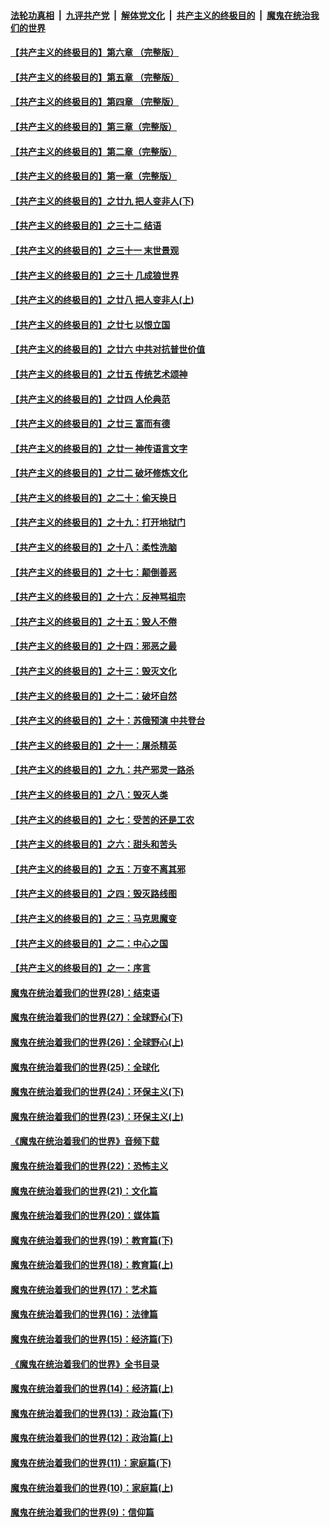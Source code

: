 

####  [法轮功真相](../../../../basic/blob/master/README.md?t=06100606) &nbsp;|&nbsp; [九评共产党](../../../../9ping.md/blob/master/README.md?t=06100606) &nbsp;|&nbsp; [解体党文化](../../../../jtdwh.md/blob/master/README.md?t=06100606)  &nbsp;|&nbsp; [共产主义的终极目的](../../../../gczydzjmd.md/blob/master/README.md?t=06100606) &nbsp;|&nbsp; [魔鬼在统治我们的世界](../../../../mgztzwmdsj.md/blob/master/README.md?t=06100606) 

#### [【共产主义的终极目的】第六章 （完整版）](../pages/nsc422/n11428913.md?t=06100606) 

#### [【共产主义的终极目的】第五章 （完整版）](../pages/nsc422/n11428912.md?t=06100606) 

#### [【共产主义的终极目的】第四章 （完整版）](../pages/nsc422/n11428907.md?t=06100606) 

#### [【共产主义的终极目的】第三章（完整版）](../pages/nsc422/n11428848.md?t=06100606) 

#### [【共产主义的终极目的】第二章（完整版）](../pages/nsc422/n11428831.md?t=06100606) 

#### [【共产主义的终极目的】第一章（完整版）](../pages/nsc422/n11417651.md?t=06100606) 

#### [【共产主义的终极目的】之廿九 把人变非人(下)](../pages/nsc422/n11344140.md?t=06100606) 

#### [【共产主义的终极目的】之三十二 结语](../pages/nsc422/n11360535.md?t=06100606) 

#### [【共产主义的终极目的】之三十一 末世景观](../pages/nsc422/n11351129.md?t=06100606) 

#### [【共产主义的终极目的】之三十 几成狼世界](../pages/nsc422/n11348280.md?t=06100606) 

#### [【共产主义的终极目的】之廿八 把人变非人(上)](../pages/nsc422/n11340492.md?t=06100606) 

#### [【共产主义的终极目的】之廿七 以恨立国](../pages/nsc422/n11336944.md?t=06100606) 

#### [【共产主义的终极目的】之廿六 中共对抗普世价值](../pages/nsc422/n11324785.md?t=06100606) 

#### [【共产主义的终极目的】之廿五 传统艺术颂神](../pages/nsc422/n11296396.md?t=06100606) 

#### [【共产主义的终极目的】之廿四 人伦典范](../pages/nsc422/n11296397.md?t=06100606) 

#### [【共产主义的终极目的】之廿三 富而有德](../pages/nsc422/n11283598.md?t=06100606) 

#### [【共产主义的终极目的】之廿一 神传语言文字](../pages/nsc422/n11263265.md?t=06100606) 

#### [【共产主义的终极目的】之廿二 破坏修炼文化](../pages/nsc422/n11245728.md?t=06100606) 

#### [【共产主义的终极目的】之二十：偷天换日](../pages/nsc422/n11238846.md?t=06100606) 

#### [【共产主义的终极目的】之十九：打开地狱门](../pages/nsc422/n11206376.md?t=06100606) 

#### [【共产主义的终极目的】之十八：柔性洗脑](../pages/nsc422/n11199994.md?t=06100606) 

#### [【共产主义的终极目的】之十七：颠倒善恶](../pages/nsc422/n11179782.md?t=06100606) 

#### [【共产主义的终极目的】之十六：反神骂祖宗](../pages/nsc422/n11166798.md?t=06100606) 

#### [【共产主义的终极目的】之十五：毁人不倦](../pages/nsc422/n11166792.md?t=06100606) 

#### [【共产主义的终极目的】之十四：邪恶之最](../pages/nsc422/n11150249.md?t=06100606) 

#### [【共产主义的终极目的】之十三：毁灭文化](../pages/nsc422/n11135227.md?t=06100606) 

#### [【共产主义的终极目的】之十二：破坏自然](../pages/nsc422/n11135214.md?t=06100606) 

#### [【共产主义的终极目的】之十：苏俄预演 中共登台](../pages/nsc422/n11118424.md?t=06100606) 

#### [【共产主义的终极目的】之十一：屠杀精英](../pages/nsc422/n11118442.md?t=06100606) 

#### [【共产主义的终极目的】之九：共产邪灵一路杀](../pages/nsc422/n11114139.md?t=06100606) 

#### [【共产主义的终极目的】之八：毁灭人类](../pages/nsc422/n11108503.md?t=06100606) 

#### [【共产主义的终极目的】之七：受苦的还是工农](../pages/nsc422/n11101809.md?t=06100606) 

#### [【共产主义的终极目的】之六：甜头和苦头](../pages/nsc422/n11096971.md?t=06100606) 

#### [【共产主义的终极目的】之五：万变不离其邪](../pages/nsc422/n11091285.md?t=06100606) 

#### [【共产主义的终极目的】之四：毁灭路线图](../pages/nsc422/n11086284.md?t=06100606) 

#### [【共产主义的终极目的】之三：马克思魔变](../pages/nsc422/n11061941.md?t=06100606) 

#### [【共产主义的终极目的】之二：中心之国](../pages/nsc422/n11047728.md?t=06100606) 

#### [【共产主义的终极目的】之一：序言](../pages/nsc422/n11086077.md?t=06100606) 

#### [魔鬼在统治着我们的世界(28)：结束语](../pages/nsc422/n10936246.md?t=06100606) 

#### [魔鬼在统治着我们的世界(27)：全球野心(下)](../pages/nsc422/n10928319.md?t=06100606) 

#### [魔鬼在统治着我们的世界(26)：全球野心(上)](../pages/nsc422/n10900318.md?t=06100606) 

#### [魔鬼在统治着我们的世界(25)：全球化](../pages/nsc422/n10788205.md?t=06100606) 

#### [魔鬼在统治着我们的世界(24)：环保主义(下)](../pages/nsc422/n10695307.md?t=06100606) 

#### [魔鬼在统治着我们的世界(23)：环保主义(上)](../pages/nsc422/n10688613.md?t=06100606) 

#### [《魔鬼在统治着我们的世界》音频下载](../pages/nsc422/n10635553.md?t=06100606) 

#### [魔鬼在统治着我们的世界(22)：恐怖主义](../pages/nsc422/n10614727.md?t=06100606) 

#### [魔鬼在统治着我们的世界(21)：文化篇](../pages/nsc422/n10597706.md?t=06100606) 

#### [魔鬼在统治着我们的世界(20)：媒体篇](../pages/nsc422/n10586579.md?t=06100606) 

#### [魔鬼在统治着我们的世界(19)：教育篇(下)](../pages/nsc422/n10564808.md?t=06100606) 

#### [魔鬼在统治着我们的世界(18)：教育篇(上)](../pages/nsc422/n10526970.md?t=06100606) 

#### [魔鬼在统治着我们的世界(17)：艺术篇](../pages/nsc422/n10499093.md?t=06100606) 

#### [魔鬼在统治着我们的世界(16)：法律篇](../pages/nsc422/n10485969.md?t=06100606) 

#### [魔鬼在统治着我们的世界(15)：经济篇(下)](../pages/nsc422/n10469975.md?t=06100606) 

#### [《魔鬼在统治着我们的世界》全书目录](../pages/nsc422/n10464261.md?t=06100606) 

#### [魔鬼在统治着我们的世界(14)：经济篇(上)](../pages/nsc422/n10457370.md?t=06100606) 

#### [魔鬼在统治着我们的世界(13)：政治篇(下)](../pages/nsc422/n10448270.md?t=06100606) 

#### [魔鬼在统治着我们的世界(12)：政治篇(上)](../pages/nsc422/n10444576.md?t=06100606) 

#### [魔鬼在统治着我们的世界(11)：家庭篇(下)](../pages/nsc422/n10440961.md?t=06100606) 

#### [魔鬼在统治着我们的世界(10)：家庭篇(上)](../pages/nsc422/n10435448.md?t=06100606) 

#### [魔鬼在统治着我们的世界(9)：信仰篇](../pages/nsc422/n10432159.md?t=06100606) 

